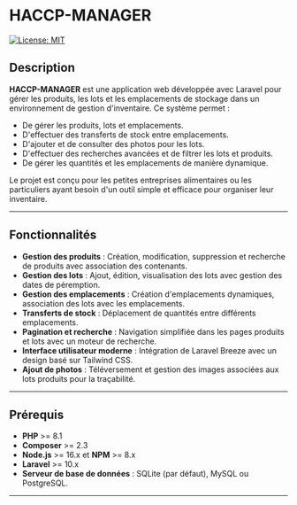 # **HACCP-MANAGER**

[![License: MIT](https://img.shields.io/badge/License-MIT-yellow.svg)](https://opensource.org/licenses/MIT)

## **Description**

**HACCP-MANAGER** est une application web développée avec Laravel pour gérer les produits, les lots et les emplacements de stockage dans un environnement de gestion d'inventaire. Ce système permet :
- De gérer les produits, lots et emplacements.
- D'effectuer des transferts de stock entre emplacements.
- D'ajouter et de consulter des photos pour les lots.
- D'effectuer des recherches avancées et de filtrer les lots et produits.
- De gérer les quantités et les emplacements de manière dynamique.

Le projet est conçu pour les petites entreprises alimentaires  ou les particuliers ayant besoin d'un outil simple et efficace pour organiser leur inventaire.

---

## **Fonctionnalités**

- **Gestion des produits** : Création, modification, suppression et recherche de produits avec association des contenants.
- **Gestion des lots** : Ajout, édition, visualisation des lots avec gestion des dates de péremption.
- **Gestion des emplacements** : Création d'emplacements dynamiques, association des lots avec les emplacements.
- **Transferts de stock** : Déplacement de quantités entre différents emplacements.
- **Pagination et recherche** : Navigation simplifiée dans les pages produits et lots avec un moteur de recherche.
- **Interface utilisateur moderne** : Intégration de Laravel Breeze avec un design basé sur Tailwind CSS.
- **Ajout de photos** : Téléversement et gestion des images associées aux lots produits pour la traçabilité.

---

## **Prérequis**

- **PHP** >= 8.1
- **Composer** >= 2.3
- **Node.js** >= 16.x et **NPM** >= 8.x
- **Laravel** >= 10.x
- **Serveur de base de données** : SQLite (par défaut), MySQL ou PostgreSQL.

---
